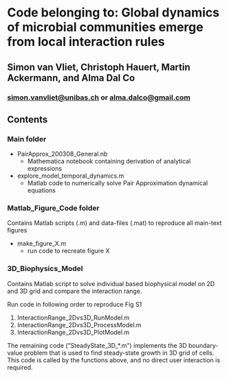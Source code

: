 # Code belonging to: Global dynamics of microbial communities emerge from local interaction rules
## Simon van Vliet, Christoph Hauert, Martin Ackermann, and Alma Dal Co
### simon.vanvliet@unibas.ch or alma.dalco@gmail.com

## Contents
### Main folder
* PairApprox_200308_General.nb 
  * Mathematica notebook containing derivation of analytical expressions
* explore_model_temporal_dynamics.m
  * Matlab code to numerically solve Pair Approximation dynamical equations

### Matlab_Figure_Code folder
Contains Matlab scripts (.m) and data-files (.mat) to reproduce all main-text figures
* make_figure_X.m 
  * run code to recreate figure X

### 3D_Biophysics_Model
Contains Matlab script to solve individual based biophysical model on 2D and 3D grid and compare the interaction range.

Run code in following order to reproduce Fig S1
1. InteractionRange_2Dvs3D_RunModel.m
2. InteractionRange_2Dvs3D_ProcessModel.m
3. InteractionRange_2Dvs3D_PlotModel.m 

The remaining code ("SteadyState_3D_*.m") implements the 3D boundary-value problem that is used to find steady-state growth in 3D grid of cells. This code is called by the functions above, and no direct user interaction is required.